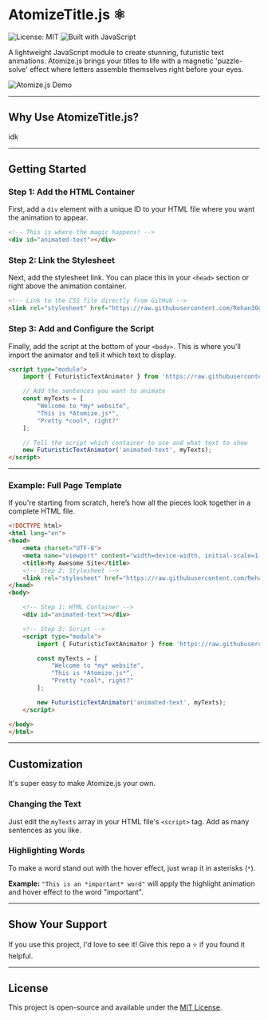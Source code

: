 # AtomizeTitle.js ⚛️

![License: MIT](https://img.shields.io/badge/License-MIT-blue.svg) ![Built with JavaScript](https://img.shields.io/badge/Built_with-JavaScript-yellow?style=flat&logo=javascript)



A lightweight JavaScript module to create stunning, futuristic text animations. Atomize.js brings your titles to life with a magnetic 'puzzle-solve' effect where letters assemble themselves right before your eyes.

![Atomize.js Demo](https://github.com/Rehan30g/AtomizeTitle.js/blob/main/media/preview.gif?raw=true)

---

## Why Use AtomizeTitle.js?

idk

---

## Getting Started

### Step 1: Add the HTML Container

First, add a `div` element with a unique ID to your HTML file where you want the animation to appear.

```html
<!-- This is where the magic happens! -->
<div id="animated-text"></div>
```

### Step 2: Link the Stylesheet

Next, add the stylesheet link. You can place this in your `<head>` section or right above the animation container.

```html
<!-- Link to the CSS file directly from GitHub -->
<link rel="stylesheet" href="https://raw.githubusercontent.com/Rehan30g/AtomizeTitle.js/main/style.css">
```

### Step 3: Add and Configure the Script

Finally, add the script at the bottom of your `<body>`. This is where you'll import the animator and tell it which text to display.

```html
<script type="module">
    import { FuturisticTextAnimator } from 'https://raw.githubusercontent.com/Rehan30g/AtomizeTitle.js/main/script.js';

    // Add the sentences you want to animate
    const myTexts = [
        "Welcome to *my* website",
        "This is *Atomize.js*",
        "Pretty *cool*, right?"
    ];

    // Tell the script which container to use and what text to show
    new FuturisticTextAnimator('animated-text', myTexts);
</script>
```

---

### Example: Full Page Template

If you're starting from scratch, here’s how all the pieces look together in a complete HTML file.

```html
<!DOCTYPE html>
<html lang="en">
<head>
    <meta charset="UTF-8">
    <meta name="viewport" content="width=device-width, initial-scale=1.0">
    <title>My Awesome Site</title>
    <!-- Step 2: Stylesheet -->
    <link rel="stylesheet" href="https://raw.githubusercontent.com/Rehan30g/AtomizeTitle.js/main/style.css">
</head>
<body>

    <!-- Step 1: HTML Container -->
    <div id="animated-text"></div>

    <!-- Step 3: Script -->
    <script type="module">
        import { FuturisticTextAnimator } from 'https://raw.githubusercontent.com/Rehan30g/AtomizeTitle.js/main/script.js';

        const myTexts = [
            "Welcome to *my* website",
            "This is *Atomize.js*",
            "Pretty *cool*, right?"
        ];

        new FuturisticTextAnimator('animated-text', myTexts);
    </script>

</body>
</html>
```

---

## Customization

It's super easy to make Atomize.js your own.

### Changing the Text

Just edit the `myTexts` array in your HTML file's `<script>` tag. Add as many sentences as you like.

### Highlighting Words

To make a word stand out with the hover effect, just wrap it in asterisks (`*`).

**Example:**
`"This is an *important* word"` will apply the highlight animation and hover effect to the word "important".

---

## Show Your Support

If you use this project, I'd love to see it! Give this repo a ⭐️ if you found it helpful.

---

## License

This project is open-source and available under the [MIT License](LICENSE).
